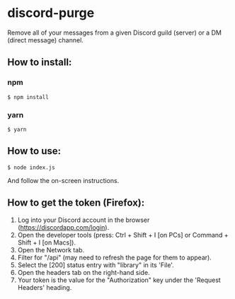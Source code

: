# discord-purge

Remove all of your messages from a given Discord guild (server) or a DM (direct message) channel.

## How to install:

### npm

	$ npm install

### yarn

	$ yarn

## How to use:

	$ node index.js

And follow the on-screen instructions.

## How to get the token (Firefox):

1. Log into your Discord account in the browser (https://discordapp.com/login).
2. Open the developer tools (press: Ctrl + Shift + I [on PCs] or Command + Shift + I [on Macs]).
3. Open the Network tab.
4. Filter for "/api" (may need to refresh the page for them to appear).
5. Select the [200] status entry with "library" in its 'File'.
6. Open the headers tab on the right-hand side.
7. Your token is the value for the "Authorization" key under the 'Request Headers' heading.

